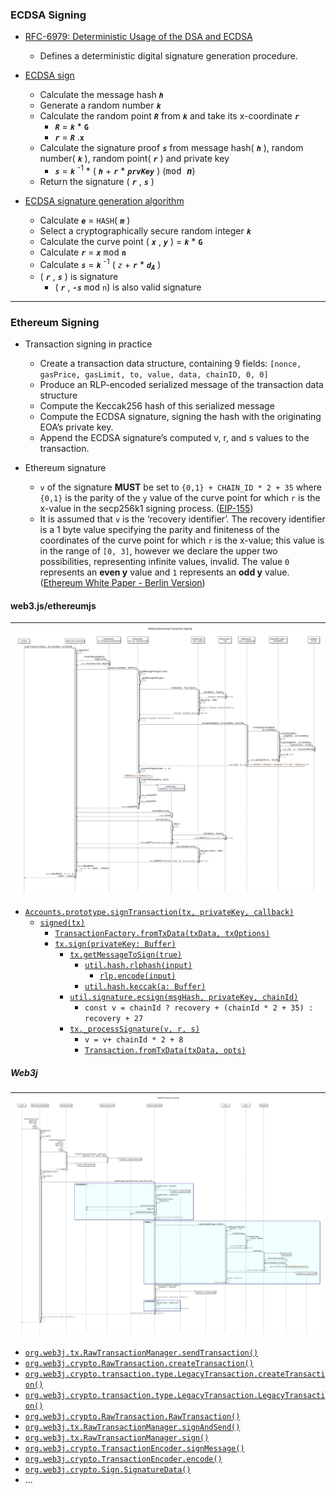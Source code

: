 
### ECDSA Signing

* [RFC-6979: Deterministic Usage of the DSA and ECDSA](https://datatracker.ietf.org/doc/html/rfc6979)
    * Defines a deterministic digital signature generation procedure.

* [ECDSA sign](https://cryptobook.nakov.com/digital-signatures/ecdsa-sign-verify-messages#ecdsa-sign)
    * Calculate the message hash ***`h`***
    * Generate a random number ***`k`***
    * Calculate the random point ***`R`*** from ***`k`*** and take its x-coordinate ***`r`***
        * ***`R`*** = ***`k`*** * **`G`**
        * ***`r`*** = ***`R`*** .**`x`**
    * Calculate the signature proof ***`s`*** from message hash( ***`h`*** ), random number( ***`k`*** ), random point( ***`r`*** ) and private key
        * ***`s`*** = ***`k`*** <sup>-1</sup> * ( ***`h`*** + ***`r`*** * ***`prvKey`*** ) (<tt>mod ***n***</tt>)
    * Return the signature ( ***`r`*** , ***`s`*** )

* [ECDSA signature generation algorithm](https://en.wikipedia.org/wiki/Elliptic_Curve_Digital_Signature_Algorithm#Signature_generation_algorithm)
    * Calculate ***`e`*** = `HASH`( ***`m`*** )
    * Select a cryptographically secure random integer ***`k`***
    * Calculate the curve point ( ***`x`*** , ***`y`*** ) = ***`k`*** * **`G`**
    * Calculate ***`r`*** = ***`x`*** <tt>mod</tt> **`n`**
    * Calculate ***`s`*** = ***`k`*** <sup>-1</sup> ( *`z`* + ***`r`*** * ***<code>d<sub>A</sub></code>*** )
    * ( ***`r`*** , ***`s`*** ) is signature
        * ( ***`r`*** , ***`-s`*** <tt>mod</tt> `n`) is also valid signature

----

### Ethereum Signing

* Transaction signing in practice
    * Create a transaction data structure, containing 9 fields: `[nonce, gasPrice, gasLimit, to, value, data, chainID, 0, 0]`
    * Produce an RLP-encoded serialized message of the transaction data structure
    * Compute the Keccak256 hash of this serialized message
    * Compute the ECDSA signature, signing the hash with the originating EOA’s private key.
    * Append the ECDSA signature’s computed v, r, and s values to the transaction.

* Ethereum signature
    * `v` of the signature **MUST** be set to `{0,1} + CHAIN_ID * 2 + 35` where `{0,1}` is the parity of the `y` value of the curve point
for which `r` is the x-value in the secp256k1 signing process. ([EIP-155](https://eips.ethereum.org/EIPS/eip-155))
    * It is assumed that `v` is the ‘recovery identifier’. The recovery identifier is a 1 byte value
specifying the parity and finiteness of the coordinates of the curve point for which `r` is the x-value; this
value is in the range of `[0, 3]`, however we declare the upper two possibilities, representing infinite values, invalid. The
value `0` represents an **even y** value and `1` represents an **odd y** value. ([Ethereum White Paper - Berlin Version](https://ethereum.github.io/yellowpaper/paper.pdf))


#### web3.js/ethereumjs

| ![Web3.js Signing Workflow](./transaction-signing-workflow-web3js.svg) |
| ------ |

* [`Accounts.prototype.signTransaction(tx, privateKey, callback)`](https://github.com/ChainSafe/web3.js/blob/v1.7.0/packages/web3-eth-accounts/src/index.js#L146)
    * [`signed(tx)`](https://github.com/ChainSafe/web3.js/blob/v1.7.0/packages/web3-eth-accounts/src/index.js#L182)
        * [`TransactionFactory.fromTxData(txData, txOptions)`](https://github.com/ethereumjs/ethereumjs-monorepo/blob/@ethereumjs/tx@3.3.2/packages/tx/src/transactionFactory.ts#L22)
        * [`tx.sign(privateKey: Buffer)`](https://github.com/ethereumjs/ethereumjs-monorepo/blob/@ethereumjs/tx@3.3.2/packages/tx/src/baseTransaction.ts#L282)
            * [`tx.getMessageToSign(true)`](https://github.com/ethereumjs/ethereumjs-monorepo/blob/6e41fb32a4916cff53ec940d94e3c238f3c20d5f/packages/tx/src/legacyTransaction.ts#L210)
                * [`util.hash.rlphash(input)`](https://github.com/ethereumjs/ethereumjs-monorepo/blob/6e41fb32a4916cff53ec940d94e3c238f3c20d5f/packages/util/src/hash.ts#L157)
                    * [`rlp.encode(input)`](https://github.com/ethereumjs/rlp/blob/a0fc75b76e08939d9db5162640ba4363f6ce296e/src/index.ts#L14)
                * [`util.hash.keccak(a: Buffer)`](https://github.com/ethereumjs/ethereumjs-monorepo/blob/6e41fb32a4916cff53ec940d94e3c238f3c20d5f/packages/util/src/hash.ts#L12)
            * [`util.signature.ecsign(msgHash, privateKey, chainId)`](https://github.com/ethereumjs/ethereumjs-monorepo/blob/6e41fb32a4916cff53ec940d94e3c238f3c20d5f/packages/util/src/signature.ts#L25)
                * `const v = chainId ? recovery + (chainId * 2 + 35) : recovery + 27`
            * [`tx._processSignature(v, r, s)`](https://github.com/ethereumjs/ethereumjs-monorepo/blob/6e41fb32a4916cff53ec940d94e3c238f3c20d5f/packages/tx/src/legacyTransaction.ts#L301)
                * `v = v+ chainId * 2 + 8`
                * [`Transaction.fromTxData(txData, opts)`](https://github.com/ethereumjs/ethereumjs-monorepo/blob/6e41fb32a4916cff53ec940d94e3c238f3c20d5f/packages/tx/src/legacyTransaction.ts#L33)


##### Web3j

| ![Web3j Signing Workflow](./transaction-signing-workflow-web3j-4.8.svg) |
| ------ |

* [`org.web3j.tx.RawTransactionManager.sendTransaction()`](https://github.com/web3j/web3j/blob/v4.8.8/core/src/main/java/org/web3j/tx/RawTransactionManager.java#L111)
* [`org.web3j.crypto.RawTransaction.createTransaction()`](https://github.com/web3j/web3j/blob/v4.8.8/crypto/src/main/java/org/web3j/crypto/RawTransaction.java#L85)
* [`org.web3j.crypto.transaction.type.LegacyTransaction.createTransaction()`](https://github.com/web3j/web3j/blob/v4.8.8/crypto/src/main/java/org/web3j/crypto/transaction/type/LegacyTransaction.java#L128)
* [`org.web3j.crypto.transaction.type.LegacyTransaction.LegacyTransaction()`](https://github.com/web3j/web3j/blob/v4.8.8/crypto/src/main/java/org/web3j/crypto/transaction/type/LegacyTransaction.java#L52)
* [`org.web3j.crypto.RawTransaction.RawTransaction()`](https://github.com/web3j/web3j/blob/v4.8.8/crypto/src/main/java/org/web3j/crypto/RawTransaction.java#L31)
* [`org.web3j.tx.RawTransactionManager.signAndSend()`](https://github.com/web3j/web3j/blob/v4.8.8/core/src/main/java/org/web3j/tx/RawTransactionManager.java#L193)
* [`org.web3j.tx.RawTransactionManager.sign()`](https://github.com/web3j/web3j/blob/v4.8.8/core/src/main/java/org/web3j/tx/RawTransactionManager.java#L180)
* [`org.web3j.crypto.TransactionEncoder.signMessage()`](https://github.com/web3j/web3j/blob/v4.8.8/crypto/src/main/java/org/web3j/crypto/TransactionEncoder.java#L42)
* [`org.web3j.crypto.TransactionEncoder.encode()`](https://github.com/web3j/web3j/blob/v4.8.8/crypto/src/main/java/org/web3j/crypto/TransactionEncoder.java#L83)
* [`org.web3j.crypto.Sign.SignatureData()`](https://github.com/web3j/web3j/blob/v4.8.8/crypto/src/main/java/org/web3j/crypto/Sign.java#L340)
* ...

